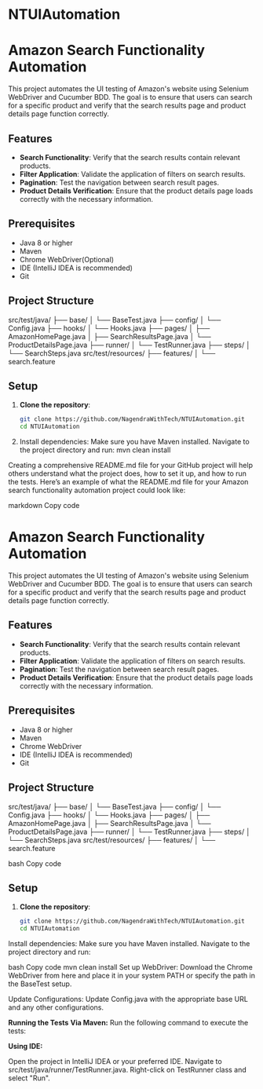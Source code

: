 # NTUIAutomation
# Amazon Search Functionality Automation

This project automates the UI testing of Amazon's website using Selenium WebDriver and Cucumber BDD. The goal is to ensure that users can search for a specific product and verify that the search results page and product details page function correctly.

## Features

- **Search Functionality**: Verify that the search results contain relevant products.
- **Filter Application**: Validate the application of filters on search results.
- **Pagination**: Test the navigation between search result pages.
- **Product Details Verification**: Ensure that the product details page loads correctly with the necessary information.

## Prerequisites

- Java 8 or higher
- Maven
- Chrome WebDriver(Optional)
- IDE (IntelliJ IDEA is recommended)
- Git

## Project Structure

src/test/java/
├── base/
│ └── BaseTest.java
├── config/
│ └── Config.java
├── hooks/
│ └── Hooks.java
├── pages/
│ ├── AmazonHomePage.java
│ ├── SearchResultsPage.java
│ └── ProductDetailsPage.java
├── runner/
│ └── TestRunner.java
├── steps/
│ └── SearchSteps.java
src/test/resources/
├── features/
│ └── search.feature


## Setup

1. **Clone the repository**:
   ```bash
   git clone https://github.com/NagendraWithTech/NTUIAutomation.git
   cd NTUIAutomation

2. Install dependencies:
Make sure you have Maven installed. Navigate to the project directory and run:
mvn clean install


Creating a comprehensive README.md file for your GitHub project will help others understand what the project does, how to set it up, and how to run the tests. Here’s an example of what the README.md file for your Amazon search functionality automation project could look like:

markdown
Copy code
# Amazon Search Functionality Automation

This project automates the UI testing of Amazon's website using Selenium WebDriver and Cucumber BDD. The goal is to ensure that users can search for a specific product and verify that the search results page and product details page function correctly.

## Features

- **Search Functionality**: Verify that the search results contain relevant products.
- **Filter Application**: Validate the application of filters on search results.
- **Pagination**: Test the navigation between search result pages.
- **Product Details Verification**: Ensure that the product details page loads correctly with the necessary information.

## Prerequisites

- Java 8 or higher
- Maven
- Chrome WebDriver
- IDE (IntelliJ IDEA is recommended)
- Git

## Project Structure

src/test/java/
├── base/
│ └── BaseTest.java
├── config/
│ └── Config.java
├── hooks/
│ └── Hooks.java
├── pages/
│ ├── AmazonHomePage.java
│ ├── SearchResultsPage.java
│ └── ProductDetailsPage.java
├── runner/
│ └── TestRunner.java
├── steps/
│ └── SearchSteps.java
src/test/resources/
├── features/
│ └── search.feature

bash
Copy code

## Setup

1. **Clone the repository**:
   ```bash
   git clone https://github.com/NagendraWithTech/NTUIAutomation.git
   cd NTUIAutomation
Install dependencies:
Make sure you have Maven installed. Navigate to the project directory and run:

bash
Copy code
mvn clean install
Set up WebDriver:
Download the Chrome WebDriver from here and place it in your system PATH or specify the path in the BaseTest setup.

Update Configurations:
Update Config.java with the appropriate base URL and any other configurations.

**Running the Tests**
**Via Maven:**
Run the following command to execute the tests:

**Using IDE:**

Open the project in IntelliJ IDEA or your preferred IDE.
Navigate to src/test/java/runner/TestRunner.java.
Right-click on TestRunner class and select "Run".
